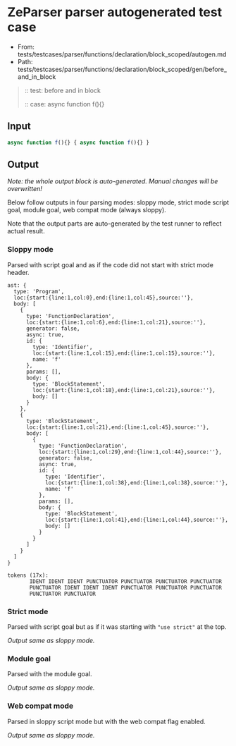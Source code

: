 # ZeParser parser autogenerated test case

- From: tests/testcases/parser/functions/declaration/block_scoped/autogen.md
- Path: tests/testcases/parser/functions/declaration/block_scoped/gen/before_and_in_block

> :: test: before and in block
>
> :: case: async function f(){}

## Input


`````js
async function f(){} { async function f(){} }
`````

## Output

_Note: the whole output block is auto-generated. Manual changes will be overwritten!_

Below follow outputs in four parsing modes: sloppy mode, strict mode script goal, module goal, web compat mode (always sloppy).

Note that the output parts are auto-generated by the test runner to reflect actual result.

### Sloppy mode

Parsed with script goal and as if the code did not start with strict mode header.

`````
ast: {
  type: 'Program',
  loc:{start:{line:1,col:0},end:{line:1,col:45},source:''},
  body: [
    {
      type: 'FunctionDeclaration',
      loc:{start:{line:1,col:6},end:{line:1,col:21},source:''},
      generator: false,
      async: true,
      id: {
        type: 'Identifier',
        loc:{start:{line:1,col:15},end:{line:1,col:15},source:''},
        name: 'f'
      },
      params: [],
      body: {
        type: 'BlockStatement',
        loc:{start:{line:1,col:18},end:{line:1,col:21},source:''},
        body: []
      }
    },
    {
      type: 'BlockStatement',
      loc:{start:{line:1,col:21},end:{line:1,col:45},source:''},
      body: [
        {
          type: 'FunctionDeclaration',
          loc:{start:{line:1,col:29},end:{line:1,col:44},source:''},
          generator: false,
          async: true,
          id: {
            type: 'Identifier',
            loc:{start:{line:1,col:38},end:{line:1,col:38},source:''},
            name: 'f'
          },
          params: [],
          body: {
            type: 'BlockStatement',
            loc:{start:{line:1,col:41},end:{line:1,col:44},source:''},
            body: []
          }
        }
      ]
    }
  ]
}

tokens (17x):
       IDENT IDENT IDENT PUNCTUATOR PUNCTUATOR PUNCTUATOR PUNCTUATOR
       PUNCTUATOR IDENT IDENT IDENT PUNCTUATOR PUNCTUATOR PUNCTUATOR
       PUNCTUATOR PUNCTUATOR
`````

### Strict mode

Parsed with script goal but as if it was starting with `"use strict"` at the top.

_Output same as sloppy mode._

### Module goal

Parsed with the module goal.

_Output same as sloppy mode._

### Web compat mode

Parsed in sloppy script mode but with the web compat flag enabled.

_Output same as sloppy mode._
